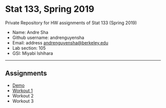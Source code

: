 # Stat 133, Spring 2019

Private Repository for HW assignments of Stat 133 (Spring 2019)

- Name: Andre Sha
- Github username: andrenguyensha
- Email: address andrenguyensha@berkeley.edu
- Lab section: 105
- GSI: Miyabi Ishihara

-----

## Assignments

- [Demo](demo)
- [Workout 1](workout1)
- Workout 2
- Workout 3



